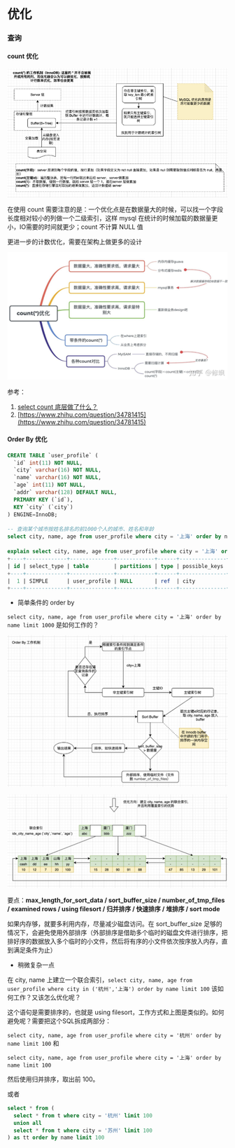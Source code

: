 # 优化

### 查询

#### count 优化

![count &#x7684;&#x5DE5;&#x4F5C;&#x8FC7;&#x7A0B;&#xFF08;&#x7B80;&#x7248;&#xFF09;](../../.gitbook/assets/image%20%2841%29.png)

在使用 count 需要注意的是：一个优化点是在数据量大的时候，可以找一个字段长度相对较小的列做一个二级索引，这样 mysql 在统计的时候加载的数据量更小，IO需要的时间就更少；count 不计算 NULL 值

更进一步的计数优化，需要在架构上做更多的设计



![](../../.gitbook/assets/image%20%2840%29.png)

参考：

1. [select count 底层做了什么？](https://zhuanlan.zhihu.com/p/71333492)
2. [https://www.zhihu.com/question/34781415](https://www.zhihu.com/question/34781415)



#### Order By 优化

```sql
CREATE TABLE `user_profile` (
  `id` int(11) NOT NULL,
  `city` varchar(16) NOT NULL,
  `name` varchar(16) NOT NULL,
  `age` int(11) NOT NULL,
  `addr` varchar(128) DEFAULT NULL,
  PRIMARY KEY (`id`),
  KEY `city` (`city`)
) ENGINE=InnoDB;

-- 查询某个城市按姓名排名的前1000个人的城市、姓名和年龄
select city, name, age from user_profile where city = '上海' order by name limit 1000;

explain select city, name, age from user_profile where city = '上海' order by name limit 1000;
+----+-------------+--------------+------------+------+---------------+------+---------+-------+------+----------+---------------------------------------+
| id | select_type | table        | partitions | type | possible_keys | key  | key_len | ref   | rows | filtered | Extra                                 |
+----+-------------+--------------+------------+------+---------------+------+---------+-------+------+----------+---------------------------------------+
|  1 | SIMPLE      | user_profile | NULL       | ref  | city          | city | 66      | const |    1 |   100.00 | Using index condition; Using filesort |
+----+-------------+--------------+------------+------+---------------+------+---------+-------+------+----------+---------------------------------------+
```

* 简单条件的 order by

`select city, name, age from user_profile where city = '上海' order by name limit 1000` 是如何工作的？

![Order by](../../.gitbook/assets/image%20%2842%29.png)

![&#x4F18;&#x5316;&#x65B9;&#x5411;](../../.gitbook/assets/image%20%2838%29.png)

要点：**max\_length\_for\_sort\_data / sort\_buffer\_size / number\_of\_tmp\_files / examined rows / using filesort / 归并排序 / 快速排序 / 堆排序 / sort mode**

如果内存够，就要多利用内存，尽量减少磁盘访问。在 sort\_buffer\_size 足够的情况下，会避免使用外部排序（外部排序是借助多个临时的磁盘文件进行排序，把排好序的数据放入多个临时的小文件，然后将有序的小文件依次按序放入内存，直到满足条件为止）

* 稍微复杂一点

 在 city, name 上建立一个联合索引，`select city, name, age from user_profile where city in ('杭州','上海') order by name limit 100` 该如何工作？又该怎么优化呢？ 

这个语句是需要排序的，也就是 using filesort，工作方式和上图是类似的。如何避免呢？需要把这个SQL拆成两部分：

`select city, name, age from user_profile where city = '杭州' order by name limit 100` 和

`select city, name, age from user_profile where city = '上海' order by name limit 100` 

然后使用归并排序，取出前 100。

或者

```sql
select * from (
  select * from t where city = '杭州' limit 100
  union all
  select * from t where city = '苏州' limit 100
) as tt order by name limit 100
```

